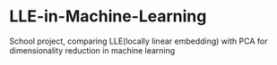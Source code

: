 # LLE-in-Machine-Learning
School project, comparing LLE(locally linear embedding) with PCA for dimensionality reduction in machine learning
